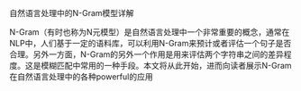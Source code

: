 自然语言处理中的N-Gram模型详解

N-Gram（有时也称为N元模型）是自然语言处理中一个非常重要的概念，通常在NLP中，人们基于一定的语料库，可以利用N-Gram来预计或者评估一个句子是否合理。另外一方面，N-Gram的另外一个作用是用来评估两个字符串之间的差异程度。这是模糊匹配中常用的一种手段。本文将从此开始，进而向读者展示N-Gram在自然语言处理中的各种powerful的应用


